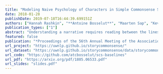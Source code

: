 ```yaml
---
title: "Modeling Naive Psychology of Characters in Simple Commonsense Stories"
date: 2018-01-28
publishDate: 2019-07-18T16:44:39.699151Z
authors: ["Hannah Rashkin", "**Antoine Bosselut**", "Maarten Sap", "Kevin Knight", "Yejin Choi"]
publication_types: ["1"]
abstract: "Understanding a narrative requires reading between the lines and reasoning about the unspoken but obvious implications about events and people's mental states - a capability that is trivial for humans but remarkably hard for machines. To facilitate research addressing this challenge, we introduce a new annotation framework to explain naive psychology of story characters as fully-specified chains of mental states with respect to motivations and emotional reactions. Our work presents a new large-scale dataset with rich low-level annotations and establishes baseline performance on several new tasks, suggesting avenues for future research."
featured: false
publication: "*Proceedings of the 56th Annual Meeting of the Association for Computational Linguistics (ACL)*"
url_project: "https://uwnlp.github.io/storycommonsense/"
url_dataset: "https://uwnlp.github.io/storycommonsense/data/storycommonsense_data.zip"
url_code: "https://github.com/atcbosselut/scs-baselines"
url_pdf: "https://arxiv.org/pdf/1805.06533.pdf"
url_slides: "slides.pdf"
---
```


